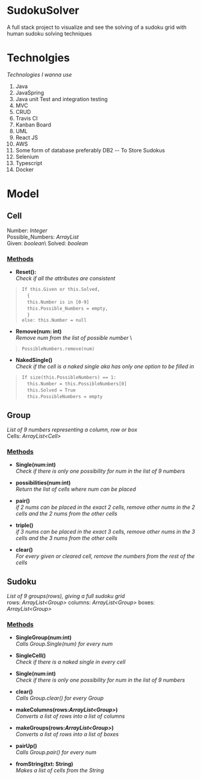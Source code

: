 # SudokuSolver
A full stack project to visualize and see the solving of a sudoku grid with human sudoku solving techniques

# Technolgies
_Technologies I wanna use_
1. Java
2. JavaSpring
3. Java unit Test and integration testing
4. MVC
5. CRUD
6. Travis CI
7. Kanban Board
8. UML
9. React JS
10. AWS
11. Some form of database preferably DB2 -- To Store Sudokus
12. Selenium
13. Typescript
14. Docker

# Model

## **Cell** 
Number: _Integer_ \
Possible_Numbers: _ArrayList<Integer>_\
Given: _boolean_\ 
Solved: _boolean_

### <u>Methods</u>

- **Reset():** \
_Check if all the attributes are consistent_ 
>`If this.Given or this.Solved,` \
&ensp;&ensp;`{` \
&ensp;&ensp;`this.Number is in [0-9]` \
&ensp;&ensp;`this.Possible_Numbers = empty,` \
&ensp;&ensp;`}` \
`else: this.Number = null`
- **Remove(num: int)** \
_Remove num from the list of possible number_ \
>`PossibleNumbers.remove(num)`
- **NakedSingle()** \
_Check if the cell is a naked single aka has only one option to be filled in_
>`If size(this.PossibleNumbers) == 1:` \
&ensp;&ensp;`this.Number = this.PossibleNumbers[0]` \
&ensp;&ensp;`this.Solved = True` \
&ensp;&ensp;`this.PossibleNumbers = empty`

## Group
_List of 9 numbers representing a column, row or box_ \
Cells: _ArrayList\<Cell>_ 

### <u>Methods</u>

- **Single(num:int)** \
_Check if there is only one possibility for num in the list of 9 numbers_

- **possibilities(num:int)** \
_Return the list of cells where num can be placed_

- **pair()** \
_if 2 nums can be placed in the exact 2 cells, remove other nums in the 2 cells and the 2 nums from the other cells_

- **triple()** \
_if 3 nums can be placed in the exact 3 cells, remove other nums in the 3 cells and the 3 nums from the other cells_

- **clear()** \
_For every given or cleared cell, remove the numbers from the rest of the cells_

## Sudoku
_List of 9 groups(rows), giving a full sudoku grid_ \
rows: _ArrayList\<Group>_ 
columns: _ArrayList\<Group>_ 
boxes: _ArrayList\<Group>_ 

### <u>Methods</u>
- **SingleGroup(num:int)** \
_Calls Group.Single(num) for every num_

- **SingleCell()** \
_Check if there is a naked single in every cell_

- **Single(num:int)** \
_Check if there is only one possibility for num in the list of 9 numbers_

- **clear()** \
_Calls Group.clear() for every Group_

- **makeColumns(rows:_ArrayList\<Group>_)** \
_Converts a list of rows into a list of columns_

- **makeGroups(rows:_ArrayList\<Group>_)** \
_Converts a list of rows into a list of boxes_

- **pairUp()** \
_Calls Group.pair() for every num_

- **fromString(txt: String)** \
_Makes a list of cells from the String_